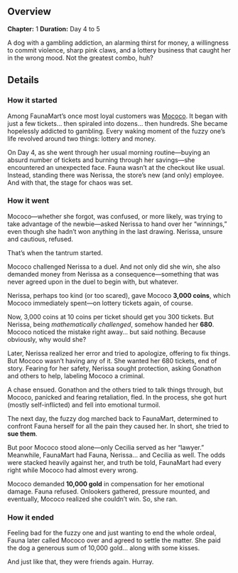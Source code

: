 <!-- title: Lottery Fiasco -->
<!-- quote: I have to go, there's a dog chasing me. -->
<!-- chapters: 0 -->
<!-- images: (Mococo and the lottery situation) -->
<!-- model: false -->

## Overview

**Chapter:** 1
**Duration:** Day 4 to 5

A dog with a gambling addiction, an alarming thirst for money, a willingness to commit violence, sharp pink claws, and a lottery business that caught her in the wrong mood. Not the greatest combo, huh?

## Details

### How it started

Among FaunaMart’s once most loyal customers was [Mococo](#entry:mococo-entry). It began with just a few tickets… then spiraled into dozens… then hundreds. She became hopelessly addicted to gambling. Every waking moment of the fuzzy one’s life revolved around two things: lottery and money.

On Day 4, as she went through her usual morning routine—buying an absurd number of tickets and burning through her savings—she encountered an unexpected face. Fauna wasn’t at the checkout like usual. Instead, standing there was Nerissa, the store’s new (and only) employee. And with that, the stage for chaos was set.

### How it went

Mococo—whether she forgot, was confused, or more likely, was trying to take advantage of the newbie—asked Nerissa to hand over her “winnings,” even though she hadn’t won anything in the last drawing. Nerissa, unsure and cautious, refused.

That’s when the tantrum started.

Mococo challenged Nerissa to a duel. And not only did she win, she also demanded money from Nerissa as a consequence—something that was never agreed upon in the duel to begin with, but whatever.

Nerissa, perhaps too kind (or too scared), gave Mococo **3,000 coins**, which Mococo immediately spent—on lottery tickets again, of course.

Now, 3,000 coins at 10 coins per ticket should get you 300 tickets. But Nerissa, being _mathematically challenged_, somehow handed her **680**. Mococo noticed the mistake right away… but said nothing. Because obviously, why would she?

Later, Nerissa realized her error and tried to apologize, offering to fix things. But Mococo wasn’t having any of it. She wanted her 680 tickets, end of story. Fearing for her safety, Nerissa sought protection, asking Gonathon and others to help, labeling Mococo a criminal.

A chase ensued. Gonathon and the others tried to talk things through, but Mococo, panicked and fearing retaliation, fled. In the process, she got hurt (mostly self-inflicted) and fell into emotional turmoil.

The next day, the fuzzy dog marched back to FaunaMart, determined to confront Fauna herself for all the pain they caused her. In short, she tried to **sue them**.

But poor Mococo stood alone—only Cecilia served as her “lawyer.” Meanwhile, FaunaMart had Fauna, Nerissa… and Cecilia as well. The odds were stacked heavily against her, and truth be told, FaunaMart had every right while Mococo had almost every wrong.

Mococo demanded **10,000 gold** in compensation for her emotional damage. Fauna refused. Onlookers gathered, pressure mounted, and eventually, Mococo realized she couldn’t win. So, she ran.

### How it ended

Feeling bad for the fuzzy one and just wanting to end the whole ordeal, Fauna later called Mococo over and agreed to settle the matter. She paid the dog a generous sum of 10,000 gold… along with some kisses.

And just like that, they were friends again.
Hurray.
